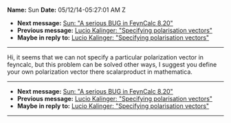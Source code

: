 **Name:** Sun
**Date:** 05/12/14-05:27:01 AM Z

  - **Next message:** [Sun: "A serious BUG in FeynCalc 8.20"](0773.html)
  - **Previous message:** [Lucio Kalinger: "Specifying polarisation
    vectors"](0771.html)
  - **Maybe in reply to:** [Lucio Kalinger: "Specifying polarisation
    vectors"](0771.html)

-----

Hi, it seems that we can not specify a particular polarization vector in
feyncalc, but this problem can be solved other ways, I suggest you
define your own polarization vector there scalarproduct in
mathematica.  

-----

  - **Next message:** [Sun: "A serious BUG in FeynCalc 8.20"](0773.html)
  - **Previous message:** [Lucio Kalinger: "Specifying polarisation
    vectors"](0771.html)
  - **Maybe in reply to:** [Lucio Kalinger: "Specifying polarisation
    vectors"](0771.html)

-----

